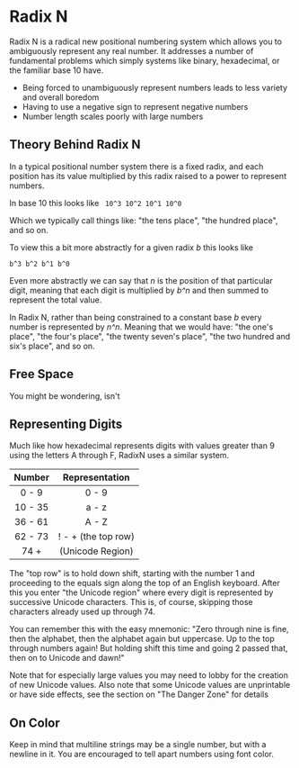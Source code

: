 # Radix N #

Radix N is a radical new positional numbering system which allows you to ambiguously
represent any real number. It addresses a number of fundamental problems which simply
systems like binary, hexadecimal, or the familiar base 10 have.

* Being forced to unambiguously represent numbers leads to less variety and overall boredom
* Having to use a negative sign to represent negative numbers
* Number length scales poorly with large numbers

## Theory Behind Radix N ##

In a typical positional number system there is a fixed radix, and each position
has its value multiplied by this radix raised to a power to represent numbers.

In base 10 this looks like
` 10^3 10^2 10^1 10^0`

Which we typically call things like: "the tens place", "the hundred place", and so on.

To view this a bit more abstractly for a given radix *b* this looks like

`b^3 b^2 b^1 b^0`

Even more abstractly we can say that *n* is the position of that particular digit,
meaning that each digit is multiplied by *b^n* and then summed to represent the total value.

In Radix N, rather than being constrained to a constant base *b* every number is
represented by *n^n*. Meaning that we would have: "the one's place", "the four's place",
"the twenty seven's place", "the two hundred and six's place", and so on.

## Free Space ##

You might be wondering, isn't

## Representing Digits ##
Much like how hexadecimal represents digits with values greater than 9 using the
letters A through F, RadixN uses a similar system.

| Number        | Representation
| :-----------: |:-------------:|
| 0 - 9     | 0 - 9 |
| 10 - 35 | a - z |
| 36 - 61 | A - Z |
| 62 - 73 | ! - + (the top row) |
| 74 + | (Unicode Region) |

The "top row" is to hold down shift, starting with the number 1 and proceeding
to the equals sign along the top of an English keyboard. After this you enter
"the Unicode region" where every digit is represented by successive Unicode
characters. This is, of course, skipping those characters already used up through 74.

You can remember this with the easy mnemonic:
"Zero through nine is fine, then the alphabet, then the alphabet again but uppercase.
Up to the top through numbers again! But holding shift this time and going 2 passed that,
then on to Unicode and dawn!"

Note that for especially large values you may need to lobby for the creation of new 
Unicode values. Also note that some Unicode values are unprintable or have side effects,
see the section on "The Danger Zone" for details

## On Color ##
Keep in mind that multiline strings may be a single number, but with a newline in
it. You are encouraged to tell apart numbers using font color.
